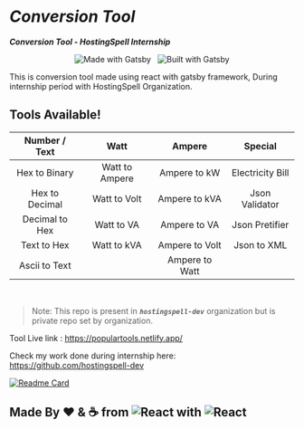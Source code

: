 # _Conversion Tool_

**_Conversion Tool - HostingSpell Internship_**

<div align="center">

![Made with Gatsby](https://img.shields.io/badge/-Made_with_React-05bfff?style=flat-square&logo=react&logoColor=white)&nbsp;&nbsp;
![Built with Gatsby](https://img.shields.io/badge/-Built_with_Gatsby-663399?style=flat-square&logo=gatsby&logoColor=white)
</div>

This is conversion tool made using react with gatsby framework, During internship period with HostingSpell Organization.

## Tools Available!

| Number / Text  | Watt           | Ampere         | Special          |
| :----:         | :----:         | :----:         |  :----:          |
| Hex to Binary  | Watt to Ampere | Ampere to kW   | Electricity Bill |
| Hex to Decimal | Watt to Volt   | Ampere to kVA  | Json Validator   |
| Decimal to Hex | Watt to VA     | Ampere to VA   | Json Pretifier   |
| Text to Hex    | Watt to kVA    | Ampere to Volt | Json to XML      |
| Ascii to Text  |                | Ampere to Watt |                  |

<br>

> Note: This repo is present in _**`hostingspell-dev`**_ organization but is private repo set by organization.

Tool Live link : https://populartools.netlify.app/

Check my work done during internship here:
https://github.com/hostingspell-dev

[![Readme Card](https://github-readme-stats.vercel.app/api/pin/?username=hostingspell-dev&repo=remove-everything-in-r)](https://github.com/hostingspell-dev/remove-everything-in-r)


## Made By ❤ & ☕ from ![React](https://img.shields.io/badge/-React-000?logo=react&logoColor=cyan&style=flat) with ![React](https://img.shields.io/badge/-Gatsby-000?logo=gatsby&logoColor=rebeccapurple&style=flat)
